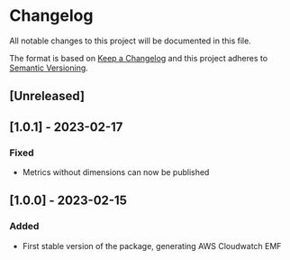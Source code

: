 # Changelog

All notable changes to this project will be documented in this file.

The format is based on [Keep a Changelog](http://keepachangelog.com/en/1.0.0/)
and this project adheres to [Semantic Versioning](http://semver.org/spec/v2.0.0.html).

## [Unreleased]

## [1.0.1] - 2023-02-17
### Fixed
- Metrics without dimensions can now be published

## [1.0.0] - 2023-02-15
### Added
- First stable version of the package, generating AWS Cloudwatch EMF
